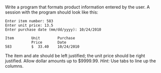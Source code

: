 Write a program that formats product information entered by the user. A session
with the program should look like this:

```
Enter item number: 583
Enter unit price: 13.5
Enter purchase date (mm/dd/yyyy): 10/24/2010

Item        Unit        Purchase
            Price       Date
583         $  33.40    10/24/2010
```

The item and ate should be left justified; the unit price should be right
justified. Allow dollar amounts up to $9999.99. <em>Hint:</em> Use tabs to line
up the columns.
